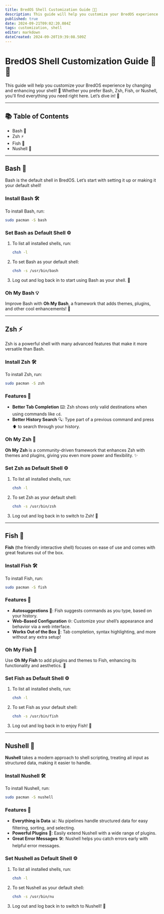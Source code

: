 ```yaml
---
title: BredOS Shell Customization Guide 🐚🎨
description: This guide will help you customize your BredOS experience by changing and enhancing your shell! 🚀 Whether you prefer Bash, Zsh, Fish, or Nushell, you'll find everything you need right here. Let’s dive in! 🌊
published: true
date: 2024-09-21T09:02:20.084Z
tags: customization, shell
editor: markdown
dateCreated: 2024-09-20T19:39:08.509Z
---
```


# BredOS Shell Customization Guide 🐚🎨

This guide will help you customize your BredOS experience by changing and enhancing your shell! 🚀 Whether you prefer Bash, Zsh, Fish, or Nushell, you'll find everything you need right here. Let’s dive in! 🌊

---

## 📚 Table of Contents
* Bash 🐢
* Zsh ⚡
* Fish 🐠
* Nushell 🧠

---

## Bash 🐢
Bash is the default shell in BredOS. Let’s start with setting it up or making it your default shell!

### Install Bash 🛠️
To install Bash, run:
```bash
sudo pacman -S bash
```

### Set Bash as Default Shell ⚙️
1. To list all installed shells, run:
   ```bash
   chsh -l
   ```
2. To set Bash as your default shell:
   ```bash
   chsh -s /usr/bin/bash
   ```
3. Log out and log back in to start using Bash as your shell. 🔄

### Oh My Bash 💡
Improve Bash with **Oh My Bash**, a framework that adds themes, plugins, and other cool enhancements! 🌟

---

## Zsh ⚡
Zsh is a powerful shell with many advanced features that make it more versatile than Bash.

### Install Zsh 🛠️
To install Zsh, run:
```bash
sudo pacman -S zsh
```

### Features 🌟
- **Better Tab Completion** ⌨️: Zsh shows only valid destinations when using commands like `cd`.  
- **Better History Search** 🔍: Type part of a previous command and press ⬆️ to search through your history.

### Oh My Zsh 🧩
**Oh My Zsh** is a community-driven framework that enhances Zsh with themes and plugins, giving you even more power and flexibility. ✨

### Set Zsh as Default Shell ⚙️
1. To list all installed shells, run:
   ```bash
   chsh -l
   ```
2. To set Zsh as your default shell:
   ```bash
   chsh -s /usr/bin/zsh
   ```
3. Log out and log back in to switch to Zsh! 🔄

---

## Fish 🐠
**Fish** (the friendly interactive shell) focuses on ease of use and comes with great features out of the box.

### Install Fish 🛠️
To install Fish, run:
```bash
sudo pacman -S fish
```

### Features 🌟
- **Autosuggestions** 🤖: Fish suggests commands as you type, based on your history.
- **Web-Based Configuration** 🌐: Customize your shell’s appearance and behavior via a web interface.
- **Works Out of the Box** 🧰: Tab completion, syntax highlighting, and more without any extra setup!

### Oh My Fish 🎣
Use **Oh My Fish** to add plugins and themes to Fish, enhancing its functionality and aesthetics. 🌈

### Set Fish as Default Shell ⚙️
1. To list all installed shells, run:
   ```bash
   chsh -l
   ```
2. To set Fish as your default shell:
   ```bash
   chsh -s /usr/bin/fish
   ```
3. Log out and log back in to enjoy Fish! 🔄

---

## Nushell 🧠
**Nushell** takes a modern approach to shell scripting, treating all input as structured data, making it easier to handle.

### Install Nushell 🛠️
To install Nushell, run:
```bash
sudo pacman -S nushell
```

### Features 🌟
- **Everything is Data** 📊: Nu pipelines handle structured data for easy filtering, sorting, and selecting.
- **Powerful Plugins** 🔌: Easily extend Nushell with a wide range of plugins.
- **Great Error Messages** 🛠️: Nushell helps you catch errors early with helpful error messages.

### Set Nushell as Default Shell ⚙️
1. To list all installed shells, run:
   ```bash
   chsh -l
   ```
2. To set Nushell as your default shell:
   ```bash
   chsh -s /usr/bin/nu
   ```
3. Log out and log back in to switch to Nushell! 🔄
